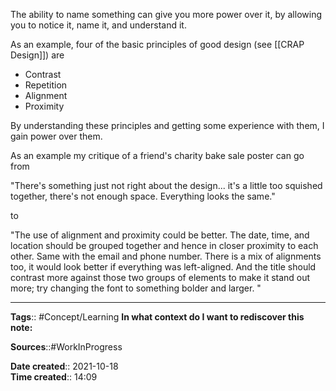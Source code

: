 The ability to name something can give you more power over it, by allowing you to notice it, name it, and understand it.

As an example, four of the basic principles of good design (see [[CRAP Design]]) are
- Contrast
- Repetition
- Alignment
- Proximity

By understanding these principles and getting some experience with them, I gain power over them.

As an example my critique of a friend's charity bake sale poster can go from

"There's something just not right about the design... it's a little too squished together, there's not enough space. Everything looks the same."

to

"The use of alignment and proximity could be better. The date, time, and location should be grouped together and hence in closer proximity to each other. Same with the email and phone number. There is a mix of alignments too, it would look better if everything was left-aligned. And the title should contrast more against those two groups of elements to make it stand out more; try changing the font to something bolder and larger. "

---
**Tags**:: #Concept/Learning 
**In what context do I want to rediscover this note:**

**Sources**::#WorkInProgress 

**Date created**:: 2021-10-18  
**Time created**:: 14:09